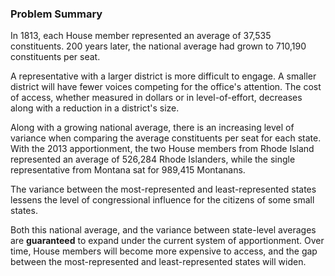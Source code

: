 ### Problem Summary  

In 1813, each House member represented an average of 37,535 constituents. 200 years later, the national average had grown to 710,190 constituents per seat.  

A representative with a larger district is more difficult to engage. A smaller district will have fewer voices competing for the office's attention. The cost of access, whether measured in dollars or in level-of-effort, decreases along with a reduction in a district's size.  

Along with a growing national average, there is an increasing level of variance when comparing the average constituents per seat for each state. With the 2013 apportionment, the two House members from Rhode Island represented an average of 526,284 Rhode Islanders, while the single representative from Montana sat for 989,415 Montanans.   

The variance between the most-represented and least-represented states lessens the level of congressional influence for the citizens of some small states.  

Both this national average, and the variance between state-level averages are **guaranteed** to expand under the current system of apportionment. Over time, House members will become more expensive to access, and the gap between the most-represented and least-represented states will widen.  